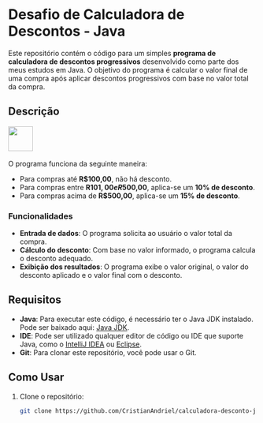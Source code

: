 # Desafio de Calculadora de Descontos - Java

Este repositório contém o código para um simples **programa de calculadora de descontos progressivos** desenvolvido como parte dos meus estudos em Java. O objetivo do programa é calcular o valor final de uma compra após aplicar descontos progressivos com base no valor total da compra.
## Descrição
<img src="https://github.com/user-attachments/assets/68347dfa-ad74-46a9-af5f-6f8916e3fb04" style="width: 50px;"> <br><br>
O programa funciona da seguinte maneira:
- Para compras até **R$100,00**, não há desconto.
- Para compras entre **R$101,00 e R$500,00**, aplica-se um **10% de desconto**.
- Para compras acima de **R$500,00**, aplica-se um **15% de desconto**.

### Funcionalidades
- **Entrada de dados**: O programa solicita ao usuário o valor total da compra.
- **Cálculo do desconto**: Com base no valor informado, o programa calcula o desconto adequado.
- **Exibição dos resultados**: O programa exibe o valor original, o valor do desconto aplicado e o valor final com o desconto.

## Requisitos

- **Java**: Para executar este código, é necessário ter o Java JDK instalado. Pode ser baixado aqui: [Java JDK](https://www.oracle.com/java/technologies/javase-jdk17-downloads.html).
- **IDE**: Pode ser utilizado qualquer editor de código ou IDE que suporte Java, como o [IntelliJ IDEA](https://www.jetbrains.com/idea/) ou [Eclipse](https://www.eclipse.org/).
- **Git**: Para clonar este repositório, você pode usar o Git.

## Como Usar

1. Clone o repositório:
   ```bash
   git clone https://github.com/CristianAndriel/calculadora-desconto-java.git
